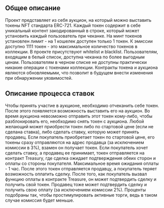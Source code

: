 ## Общее описание 

 Проект представляет из себя аукцион, на который можно выставить токены NFT стандарта ERC-721. Каждый токен содержит в себе уникальный контент закодированный в строке, который может установить каждый пользователь при чеканке. На минт токенов установлен лимит - на 1 кошелек доступен только 1 токен. К эмиссии доступно 1111 токен - это максимальное количество токенов в коллекции. В проекте присутствуют whitelist и blacklist. Пользователям, входящим в белый список, доступна чеканка по более выгодным ценам. Пользователям в черном списке не доступны практически никакие операции с токенами коллекции. Контракты токена и аукциона являются обновляемыми, что позволит в будущем внести изменения при обнаружении уязвимостей.

## Описание процесса ставок 

 Чтобы принять участие в аукционе, необходимо отчеканить себе токен. После этого появляется возможность выставить его на аукцион. Во время аукциона невозможно отправить этот токен кому-либо, чтобы разблокировать его, необходимо снять токен с аукциона. Любой желающий может приобрести токен либо по стартовой цене (если не сделана ставка), либо сделать ставку, которую может принять продавец. Если покупатель приобретает токен по стартовой цене, его токены сразу отправляются на адрес продавца (за исключением комиссии в 3%), взамен он получает токен. Если покупатель хочет сделать ставку, а продавец ее принимает, токен отправляется на контракт Treasury, где сделка ожидает подтверждения обеих сторон и оплаты со стороны покупателя. Максимальное время ожидания оплаты - 1 час. После этого токен отправляется продавцу, а покупатель теряет возможность оплатить сделку. После того, как покупатель вызвал функцию оплаты в контракте Treasure, он может подтвердить сделку и получить свой токен. Продавец тоже может подтвердить сделку и получить свою оплату (за исключением комиссии 2%). Проценты подобраны так, чтобы простимулировать активные торги, ведь в таком случае комиссия будет меньше.